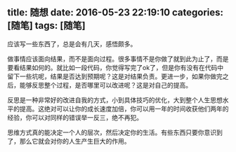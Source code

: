 title: 随想
date: 2016-05-23 22:19:10
categories: [随笔]
tags: [随笔]
---

应该写一些东西了，总是会有几天，感悟颇多。

做事情应该面向结果，而不是面向过程。很多事情不是你做了就到此为止了，而是要看结果如何的。就比如一段代码，你觉得写完了ok了，但是你有没有在代码中留下一些坑呢，结果是否达到预期呢？这是对结果负责。更进一步，如果你做完之后，能够反思整个过程，是否哪里可以改进呢？这是对自己的提高。


反思是一种非常好的改进自我的方式，小到具体技巧的优化，大到整个人生思想水平的提高。这绝对可以让你的成长速度加倍，你可以用一年的时间收获他们两年的经验，你可以对同样的错误举一反三，绝不再犯。

思维方式真的能决定一个人的层次，然后决定你的生活。有些东西只要你意识到了，那么它就会对你的人生产生巨大的作用。
